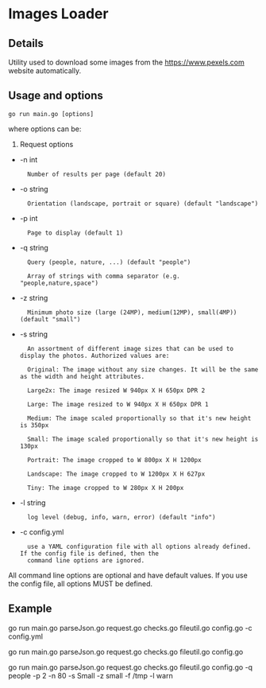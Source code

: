 # Images Loader

## Details

Utility used to download some images from the https://www.pexels.com website automatically.

## Usage and options


```
go run main.go [options]
```

where options can be:

1. Request options

* -n int

        Number of results per page (default 20)

* -o string

        Orientation (landscape, portrait or square) (default "landscape")

* -p int

        Page to display (default 1)

* -q string

        Query (people, nature, ...) (default "people")

        Array of strings with comma separator (e.g. "people,nature,space")

* -z string

        Minimum photo size (large (24MP), medium(12MP), small(4MP)) (default "small")

* -s string

        An assortment of different image sizes that can be used to display the photos. Authorized values are:

        Original: The image without any size changes. It will be the same as the width and height attributes.

        Large2x: The image resized W 940px X H 650px DPR 2

        Large: The image resized to W 940px X H 650px DPR 1

        Medium: The image scaled proportionally so that it's new height is 350px

        Small: The image scaled proportionally so that it's new height is 130px

        Portrait: The image cropped to W 800px X H 1200px

        Landscape: The image cropped to W 1200px X H 627px

        Tiny: The image cropped to W 280px X H 200px

* -l string

        log level (debug, info, warn, error) (default "info")

* -c config.yml

        use a YAML configuration file with all options already defined. If the config file is defined, then the 
        command line options are ignored.

All command line options are optional and have default values. If you use the config file, all options MUST be defined.

## Example

go run main.go parseJson.go request.go checks.go fileutil.go config.go -c config.yml

go run main.go parseJson.go request.go checks.go fileutil.go config.go

go run main.go parseJson.go request.go checks.go fileutil.go config.go -q people -p 2 -n 80 -s Small -z small -f /tmp -l warn
